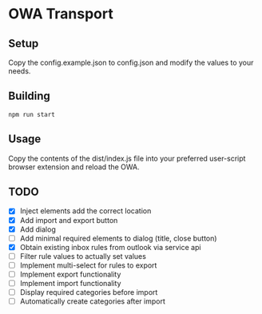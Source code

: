 # OWA Transport

## Setup

Copy the config.example.json to config.json and modify the values to your needs.

## Building

`npm run start`

## Usage

Copy the contents of the dist/index.js file into your preferred user-script browser extension and reload the OWA.

## TODO

- [x] Inject elements add the correct location
- [x] Add import and export button
- [x] Add dialog
- [ ] Add minimal required elements to dialog (title, close button)
- [x] Obtain existing inbox rules from outlook via service api
- [ ] Filter rule values to actually set values
- [ ] Implement multi-select for rules to export
- [ ] Implement export functionality
- [ ] Implement import functionality
- [ ] Display required categories before import
- [ ] Automatically create categories after import